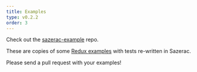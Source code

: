 ```yaml
---
title: Examples
type: v0.2.2
order: 3
---
```


Check out the [sazerac-example](http://github.com/mikec/sazerac-example) repo.

These are copies of some [Redux examples](https://github.com/reactjs/redux/tree/master/examples) with tests re-written in Sazerac.

Please send a pull request with your examples!
